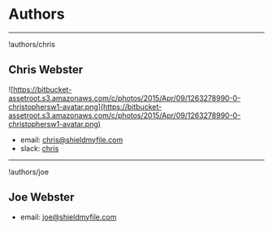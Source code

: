# Authors

____________________________________

!authors/chris
## Chris Webster
![https://bitbucket-assetroot.s3.amazonaws.com/c/photos/2015/Apr/09/1263278990-0-christophersw1-avatar.png](https://bitbucket-assetroot.s3.amazonaws.com/c/photos/2015/Apr/09/1263278990-0-christophersw1-avatar.png)
* email: [chris@shieldmyfile.com](mailto:chris@shieldmyfile.com)
* slack: [chris](https://shieldmyfiles.slack.com/team/chris)

____________________________________

!authors/joe
## Joe Webster

* email: joe@shieldmyfile.com 